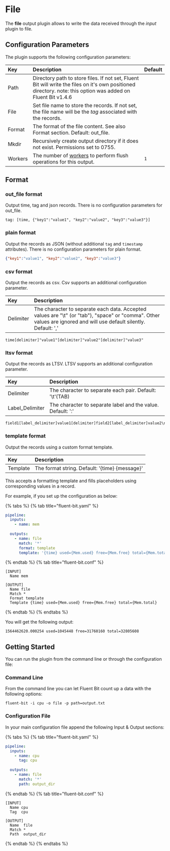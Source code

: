 # File

The **file** output plugin allows to write the data received through the _input_ plugin to file.

## Configuration Parameters

The plugin supports the following configuration parameters:

| Key | Description | Default |
| :--- | :--- | :--- |
| Path | Directory path to store files. If not set, Fluent Bit will write the files on it's own positioned directory. note: this option was added on Fluent Bit v1.4.6 |
| File | Set file name to store the records. If not set, the file name will be the _tag_ associated with the records. |
| Format | The format of the file content. See also Format section. Default: out\_file. |
| Mkdir | Recursively create output directory if it does not exist. Permissions set to 0755. |
| Workers | The number of [workers](../../administration/multithreading.md#outputs) to perform flush operations for this output. | `1` |

## Format

### out\_file format

Output time, tag and json records. There is no configuration parameters for out\_file.

```text
tag: [time, {"key1":"value1", "key2":"value2", "key3":"value3"}]
```

### plain format

Output the records as JSON \(without additional `tag` and `timestamp` attributes\). There is no configuration parameters for plain format.

```json
{"key1":"value1", "key2":"value2", "key3":"value3"}
```

### csv format

Output the records as csv. Csv supports an additional configuration parameter.

| Key | Description |
| :--- | :--- |
| Delimiter | The character to separate each data. Accepted values are "\t" (or "tab"), "space" or "comma". Other values are ignored and will use default silently. Default: ',' |

```text
time[delimiter]"value1"[delimiter]"value2"[delimiter]"value3"
```

### ltsv format

Output the records as LTSV. LTSV supports an additional configuration parameter.

| Key | Description |
| :--- | :--- |
| Delimiter | The character to separate each pair. Default: '\t'\(TAB\) |
| Label\_Delimiter | The character to separate label and the value. Default: ':' |

```text
field1[label_delimiter]value1[delimiter]field2[label_delimiter]value2\n
```

### template format

Output the records using a custom format template.

| Key | Description |
| :--- | :--- |
| Template | The format string. Default: '{time} {message}' |

This accepts a formatting template and fills placeholders using corresponding values in a record.

For example, if you set up the configuration as below:

{% tabs %}
{% tab title="fluent-bit.yaml" %}

```yaml
pipeline:
  inputs:
    - name: mem
          
  outputs:
    - name: file
      match: '*'
      format: template
      template: '{time} used={Mem.used} free={Mem.free} total={Mem.total}'
```

{% endtab %}
{% tab title="fluent-bit.conf" %}

```text
[INPUT]
  Name mem

[OUTPUT]
  Name file
  Match *
  Format template
  Template {time} used={Mem.used} free={Mem.free} total={Mem.total}
```

{% endtab %}
{% endtabs %}

You will get the following output:

```text
1564462620.000254 used=1045448 free=31760160 total=32805608
```

## Getting Started

You can run the plugin from the command line or through the configuration file:

### Command Line

From the command line you can let Fluent Bit count up a data with the following options:

```shell
fluent-bit -i cpu -o file -p path=output.txt
```

### Configuration File

In your main configuration file append the following Input & Output sections:

{% tabs %}
{% tab title="fluent-bit.yaml" %}

```yaml
pipeline:
  inputs:
    - name: cpu
      tag: cpu
          
  outputs:
    - name: file
      match: '*'
      path: output_dir
```

{% endtab %}
{% tab title="fluent-bit.conf" %}

```text
[INPUT]
  Name cpu
  Tag  cpu

[OUTPUT]
  Name  file
  Match *
  Path  output_dir
```

{% endtab %}
{% endtabs %}